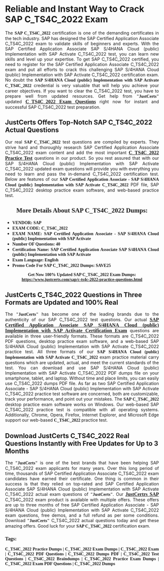 <h1><strong>Reliable and Instant Way to Crack SAP C_TS4C_2022 Exam</strong></h1>

<p style="text-align: justify;">The <span style="font-family:Georgia,serif;"><strong>SAP C_TS4C_2022</strong></span> certification is one of the demanding certificates in the tech industry. SAP has designed the SAP Certified Application Associate C_TS4C_2022 exam to validate skills of beginners and experts. With the SAP Certified Application Associate SAP S/4HANA Cloud (public) Implementation with SAP Activate C_TS4C_2022 test, you can learn new skills and level up your expertise. To get SAP C_TS4C_2022 certified, you need to register for the SAP Certified Application Associate C_TS4C_2022 exam and put all efforts to crack this challenging SAP S/4HANA Cloud (public) Implementation with SAP Activate C_TS4C_2022 certification exam. No doubt the <span style="font-family:Georgia,serif;"><strong>SAP S/4HANA Cloud (public) Implementation with SAP Activate C_TS4C_2022</strong></span> credential is very valuable that will help you achieve your career objectives. If you want to clear the C_TS4C_2022 test, you have to prepare well from updated resources. Get help from <span style="font-size:14px;"><span style="font-family:Georgia,serif;"><strong>"JustCerts"</strong></span></span> updated <a href="https://www.justcerts.com/sap/c-ts4c-2022-practice-questions.html"><span style="font-size:16px;"><span style="font-family:Georgia,serif;"><strong>C_TS4C_2022 Exam Questions</strong></span></span></a> right now for instant and successful SAP C_TS4C_2022 test preparation.</p>

<h2><strong>JustCerts Offers Top-Notch SAP C_TS4C_2022 Actual Questions </strong></h2>

<p style="text-align: justify;">Our real <span style="font-family:Georgia,serif;"><strong>SAP C_TS4C_2022</strong></span> test questions are compiled by experts. They strive hard and thoroughly research SAP Certified Application Associate C_TS4C_2022 exam content and add the most important <a href="https://www.justcerts.com/sap/c-ts4c-2022-practice-questions.html"><span style="font-size:16px;"><span style="font-family:Georgia,serif;"><strong>C_TS4C_2022 Practice Test</strong></span></span></a> questions in our product. So you rest assured that with our SAP S/4HANA Cloud (public) Implementation with SAP Activate C_TS4C_2022 updated exam questions will provide you with everything you need to learn and pass the in-demand C_TS4C_2022 certification test. Below are features of our <span style="font-family:Georgia,serif;"><strong>SAP Certified Application Associate - SAP S/4HANA Cloud (public) Implementation with SAP Activate C_TS4C_2022</strong></span> PDF file, SAP C_TS4C_2022 desktop practice exam software, and web-based practice test.</p>

<h2 style="text-align: center;"><strong><span style="font-family:Georgia,serif;">More Details About SAP C_TS4C_2022 Dumps:</span></strong></h2>

<ul>
	<li style="text-align: justify;"><span style="font-size:14px;"><span style="font-family:Georgia,serif;"><strong>VENDOR: SAP</strong></span></span></li>
	<li style="text-align: justify;"><span style="font-size:14px;"><span style="font-family:Georgia,serif;"><strong>EXAM CODE: C_TS4C_2022</strong></span></span></li>
	<li style="text-align: justify;"><span style="font-size:14px;"><span style="font-family:Georgia,serif;"><strong>EXAM NAME: SAP Certified Application Associate - SAP S/4HANA Cloud (public) Implementation with SAP Activate</strong></span></span></li>
	<li style="text-align: justify;"><span style="font-size:14px;"><span style="font-family:Georgia,serif;"><strong>Number OF Questions: 40</strong></span></span></li>
	<li style="text-align: justify;"><span style="font-size:14px;"><span style="font-family:Georgia,serif;"><strong>Certification Name: SAP Certified Application Associate SAP S/4HANA Cloud (public) Implementation with SAP Activate</strong></span></span></li>
	<li style="text-align: justify;"><span style="font-size:14px;"><span style="font-family:Georgia,serif;"><strong>Exam Language: English</strong></span></span></li>
	<li style="text-align: justify;"><span style="font-size:14px;"><span style="font-family:Georgia,serif;"><strong>Promo Code For SAP C_TS4C_2022 Dumps: SAVE25</strong></span></span></li>
</ul>

<p style="text-align: center;"><strong><span style="font-family:Georgia,serif;"><span style="font-size:14px;">Get Now 100% Updated SAP C_TS4C_2022 Exam Dumps:</span> <a href="https://www.justcerts.com/sap/c-ts4c-2022-practice-questions.html">https://www.justcerts.com/sap/c-ts4c-2022-practice-questions.html</a></span></strong></p>

<h2><strong>JustCerts C_TS4C_2022 Questions in Three Formats are Updated and 100% Real</strong></h2>

<p style="text-align: justify;">The <span style="font-size:14px;"><span style="font-family:Georgia,serif;"><strong>"JustCerts"</strong></span></span> has become one of the leading brands due to the authenticity of our SAP C_TS4C_2022 test questions. Our actual <a href="https://www.justcerts.com/sap/sap-certified-application-associate-certification-exams.html"><span style="font-size:16px;"><span style="font-family:Georgia,serif;"><strong>SAP Certified Application Associate SAP S/4HANA Cloud (public) Implementation with SAP Activate Certification Exam</strong></span></span></a> questions are available in three user-friendly formats. These formats are C_TS4C_2022 PDF questions, desktop practice exam software, and a web-based SAP S/4HANA Cloud (public) Implementation with SAP Activate C_TS4C_2022 practice test. All three formats of our <strong><span style="font-family:Georgia,serif;">SAP S/4HANA Cloud (public) Implementation with SAP Activate C_TS4C_2022</span></strong> exam practice material carry questions which are updated, actual, and meet the current standards of the test. You can download and use SAP S/4HANA Cloud (public) Implementation with SAP Activate C_TS4C_2022 PDF dumps file on your smartphone, tablet, and laptop. Without time and place limits, you can easily use C_TS4C_2022 dumps PDF file. As far as two SAP Certified Application Associate - SAP S/4HANA Cloud (public) Implementation with SAP Activate C_TS4C_2022 practice test software are concerned, both are customizable, track your performance, and point out your mistakes. The <span style="font-family:Georgia,serif;"><strong>SAP C_TS4C_2022</strong></span> desktop practice exam software works on Windows. Our web-based SAP C_TS4C_2022 practice test is compatible with all operating systems. Additionally, Chrome, Opera, Firefox, Internet Explorer, and Microsoft Edge support our web-based <span style="font-family:Georgia,serif;"><strong>C_TS4C_2022 </strong></span> practice test.</p>

<h2><strong>Download JustCerts C_TS4C_2022 Real Questions Instantly with Free Updates for Up to 3 Months</strong></h2>

<p style="text-align: justify;">The <span style="font-family:Georgia,serif;"><span style="font-size:14px;"><strong>"JustCerts"</strong></span></span> is one of the best brands that have been helping SAP C_TS4C_2022 exam applicants for many years. Over this long period of time, thousands of SAP Certified Application Associate C_TS4C_2022 exam candidates have earned their certificate. One thing is common in their success is that they relied on top-rated and SAP Certified Application Associate SAP S/4HANA Cloud (public) Implementation with SAP Activate C_TS4C_2022 actual exam questions of <span style="font-family:Georgia,serif;"><span style="font-size:14px;"><strong>"JustCerts"</strong></span></span>. Our <a href="https://www.justcerts.com/sap-certification-exams.html"><span style="font-size:16px;"><span style="font-family:Georgia,serif;"><strong>JustCertrs SAP</strong></span></span></a> C_TS4C_2022 exam product is available with multiple offers. These offers are up to three months of free SAP Certified Application Associate - SAP S/4HANA Cloud (public) Implementation with SAP Activate C_TS4C_2022 exam questions, free demos, and a full refund as per some conditions. Download <span style="font-family:Georgia,serif;"><span style="font-size:14px;"><strong>"JustCerts"</strong></span></span> C_TS4C_2022 actual questions today and get these amazing offers. Good luck for your <span style="font-family:Georgia,serif;"><strong>SAP C_TS4C_2022</strong></span> certification exam.</p>

<h3 style="text-align: justify;"><span style="font-family:Georgia,serif;"><strong>Tags:</strong></span></h3>

<p style="text-align: justify;"><span style="font-family:Georgia,serif;"><strong>C_TS4C_2022 Practice Dumps | C_TS4C_2022 Exam Dumps | C_TS4C_2022 Exam | C_TS4C_2022 PDF Questions | C_TS4C_2022 Dumps PDF | C_TS4C_2022 Test Questions | C_TS4C_2022 Braindumps | C_TS4C_2022 Practice Exam Dumps | C_TS4C_2022 Exam PDF Questions | C_TS4C_2022 Dumps</strong></span></p>
